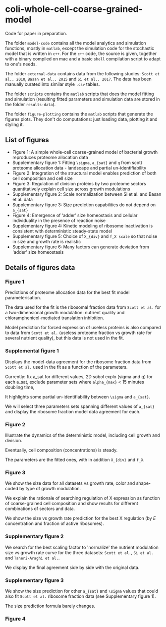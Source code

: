 # coli-whole-cell-coarse-grained-model

Code for paper in preparation.

The folder `model-code` contains all the model analytics and simulation functions, mostly in `matlab`, except the simulation code for the stochastic model that is written in `c++`.
For the `c++` code, the source is given, together with a binary compiled on mac and a basic `shell` compilation script to adapt to one's needs.

The folder `external-data` contains data from the following studies: `Scott et al., 2010`, `Basan et al., 2015` and `Si et al., 2017`.
The data has been manually curated into similar style `.csv` tables.

The folder `scripts` contains the `matlab` scripts that does the model fitting and simulation (resulting fitted parameters and simulation data are stored in the folder `results-data`).

The folder `figure-plotting` contains the `matlab` scripts that generate the figures plots. They don't do computations: just loading data, plotting it and styling it.

## List of figures

* Figure 1: A simple whole-cell coarse-grained model of bacterial growth reproduces proteome allocation data
* Supplementary figure 1: Fitting `\sigma`, `a_{sat}` and `q` from scott proteome allocation data - landscape and partial un-identifiability
* Figure 2: Integration of the structural model enables prediction of both cell composition and cell size
* Figure 3: Regulation of division proteins by two proteome sectors quantitatively explain cell size across growth modulations
* Supplementary figure 2: Scale normalization between Si et al. and Basan et al. data
* Supplementary figure 3: Size prediction capabilities do not depend on `a_{sat}`
* Figure 4: Emergence of ‘adder’ size homeostasis and cellular individuality in the presence of reaction noise
* Supplementary figure 4: Kinetic modeling of ribosome inactivation is consistent with deterministic steady-state model
* Supplementary figure 5: Choice of `X_{div}` and `f_X scale` so that noise in size and growth rate is realistic
* Supplementary figure 6: Many factors can generate deviation from 'adder' size homeostasis


## Details of figures data

### Figure 1

Predictions of proteome allocation data for the best fit model parameterisation.

The data used for the fit is the ribosomal fraction data from `Scott et al.` for a two-dimensional growth modulation: nutrient quality and chloramphenicol-mediated translation inhibition.

Model prediction for forced expression of useless proteins is also compared to data from `Scott et al.` (useless proteome fraction vs growth rate for several nutrient quality), but this data is not used in the fit.

### Supplemental figure 1

Displays the model-data agreement for the ribosome fraction data from `Scott et al.` used in the fit as a function of the parameters.

Currently: fix a_sat for different values, 2D sobol explo (sigma and q) for each a_sat, exclude parameter sets where `alpha_{max}` < 15 minutes doubling time,

It highlights some partial un-identifiability between `\sigma` and `a_{sat}`.

We will select three parameters sets spanning different values of `a_{sat}` and display the ribosome fraction model data agreement for each.

### Figure 2

Illustrate the dynamics of the deterministic model, including cell growth and division.

Eventually, cell composition (concentrations) is steady.

The parameters are the fitted ones, with in addition `X_{div}` and `f_X`.

### Figure 3

We show the size data for all datasets vs growth rate, color and shape-coded by type of growth modulation.

We explain the rationale of searching regulation of X expression as function of coarse-grained cell composition and show results for different combinations of sectors and data.

We show the size vs growth rate prediction for the best X regulation (by *E* concentration and fraction of active ribosomes).

### Supplementary figure 2

We search for the best scaling factor to 'normalize' the nutrient modulation size vs growth rate curve for the three datasets: `Scott et al.`, `Si et al.` and `Taheri-Araghi et al.`.

We display the final agreement side by side with the original data.

### Supplementary figure 3

We show the size prediction for other `a_{sat}` and `\sigma` values that could also fit `Scott et al.` ribosome fraction data (see Supplementary figure 1).

The size prediction formula barely changes.


### Figure 4
